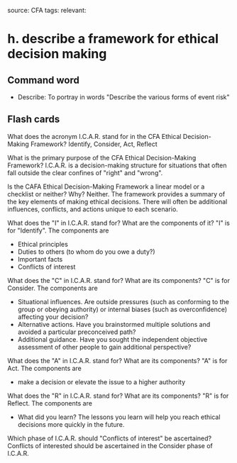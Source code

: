 source: CFA
tags: 
relevant: 

# h. describe a framework for ethical decision making

## Command word

- Describe: To portray in words "Describe the various forms of event risk"

## Flash cards

What does the acronym I.C.A.R. stand for in the CFA Ethical Decision-Making Framework?
Identify, Consider, Act, Reflect

What is the primary purpose of the CFA Ethical Decision-Making Framework?
I.C.A.R. is a decision-making structure for situations that often fall outside the clear confines of "right" and "wrong".

Is the CAFA Ethical Decision-Making Framework a linear model or a checklist or neither? Why?
Neither. The framework provides a summary of the key elements of making ethical decisions. There will often be additional influences, conflicts, and actions unique to each scenario.

What does the "I" in I.C.A.R. stand for? What are the components of it?
"I" is for "Identify". The components are 
- Ethical principles
- Duties to others (to whom do you owe a duty?)
- Important facts
- Conflicts of interest

What does the "C" in I.C.A.R. stand for? What are its components?
"C" is for Consider. The components are
- Situational influences. Are outside pressures (such as conforming to the group or obeying authority) or internal biases (such as overconfidence) affecting your decision?
- Alternative actions. Have you brainstormed multiple solutions and avoided a particular preconceived path?
- Additional guidance. Have you sought the independent objective assessment of other people to gain additional perspective?

What does the "A" in I.C.A.R. stand for? What are its components?
"A" is for Act. The components are
- make a decision or elevate the issue to a higher authority

What does the "R" in I.C.A.R. stand for? What are its components?
"R" is for Reflect. The components are
- What did you learn? The lessons you learn will help you reach ethical decisions more quickly in the future.

Which phase of I.C.A.R. should "Conflicts of interest" be ascertained?
Conflicts of interested should be ascertained in the Consider phase of I.C.A.R.

